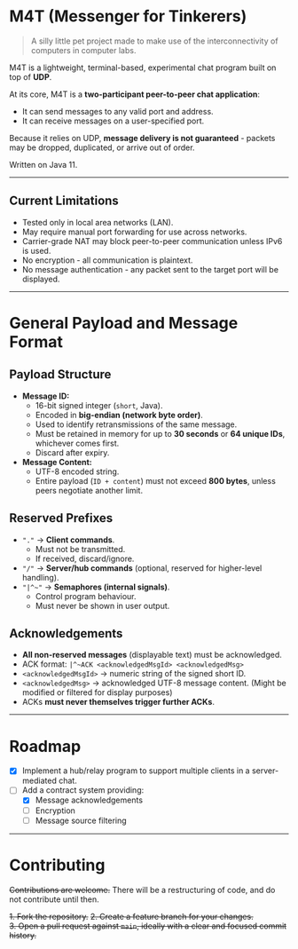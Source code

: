 # M4T (Messenger for Tinkerers)
> A silly little pet project made to make use of the interconnectivity of computers in computer labs.

M4T is a lightweight, terminal-based, experimental chat program built on top of **UDP**.  

At its core, M4T is a **two-participant peer-to-peer chat application**:  
- It can send messages to any valid port and address.  
- It can receive messages on a user-specified port.  

Because it relies on UDP, **message delivery is not guaranteed** - packets may be dropped, duplicated, or arrive out of order.  

Written on Java 11.

---

## Current Limitations
- Tested only in local area networks (LAN).  
- May require manual port forwarding for use across networks.  
- Carrier-grade NAT may block peer-to-peer communication unless IPv6 is used.  
- No encryption - all communication is plaintext.  
- No message authentication - any packet sent to the target port will be displayed.  

---

# General Payload and Message Format
## Payload Structure
- **Message ID:**  
  - 16-bit signed integer (`short`, Java).  
  - Encoded in **big-endian (network byte order)**.  
  - Used to identify retransmissions of the same message.  
  - Must be retained in memory for up to **30 seconds** or **64 unique IDs**, whichever comes first.  
  - Discard after expiry.
- **Message Content:**  
  - UTF-8 encoded string.   
  - Entire payload (`ID + content`) must not exceed **800 bytes**, unless peers negotiate another limit.
## Reserved Prefixes
- `"."` → **Client commands**.  
  - Must not be transmitted.  
  - If received, discard/ignore.  
- `"/"` → **Server/hub commands** (optional, reserved for higher-level handling).  
- `"|^~"` → **Semaphores (internal signals)**.  
  - Control program behaviour.  
  - Must never be shown in user output.
## Acknowledgements
- **All non-reserved messages** (displayable text) must be acknowledged.  
- ACK format: `|^~ACK <acknowledgedMsgId> <acknowledgedMsg>`
- `<acknowledgedMsgId>` → numeric string of the signed short ID.  
- `<acknowledgedMsg>` → acknowledged UTF-8 message content. (Might be modified or filtered for display purposes)
- ACKs **must never themselves trigger further ACKs**.
---

# Roadmap
- [x] Implement a hub/relay program to support multiple clients in a server-mediated chat.  
- [ ] Add a contract system providing:  
  - [x] Message acknowledgements  
  - [ ] Encryption  
  - [ ] Message source filtering  

---

# Contributing
~~Contributions are welcome.~~ There will be a restructuring of code, and do not contribute until then.

~~1. Fork the repository.~~
~~2. Create a feature branch for your changes.~~  
~~3. Open a pull request against `main`, ideally with a clear and focused commit history.~~
